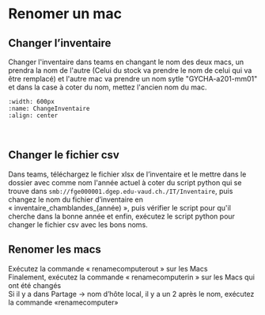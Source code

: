 <!--
Author:		    Alessio Scordato
Date:		    06.02.2024
Description:	marche à suivre pour renomer un poste
-->

# Renomer un mac

## Changer l’inventaire

Changer l'inventaire dans teams en changant le nom des deux macs, un prendra la nom de l'autre (Celui du stock va prendre le nom de celui qui va être remplacé) et l'autre mac va prendre un nom sytle "GYCHA-a201-mm01" et dans la case à coter du nom, mettez l'ancien nom du mac.
```{image} images/ChangeInventaire.png
:width: 600px
:name: ChangeInventaire
:align: center
```
<br>

## Changer le fichier csv

Dans teams, téléchargez le fichier xlsx de l’inventaire et le mettre dans le dossier avec comme nom l'année actuel à coter du script python qui se trouve dans ```smb://fge000001.dgep.edu-vaud.ch./IT/Inventaire```, puis changez le nom du fichier d’inventaire en « inventaire_chamblandes_(année) », puis vérifier le script pour qu'il cherche dans la bonne année et enfin, exécutez le script python pour changer le fichier csv avec les bons noms.
<br>

## Renomer les macs

Exécutez la commande « renamecomputerout » sur les Macs<br>
Finalement, exécutez la commande « renamecomputerin » sur les Macs qui ont été changés<br>
Si il y a  dans Partage -> nom d’hôte local, il y a un 2 après le nom, exécutez la commande «renamecomputer»